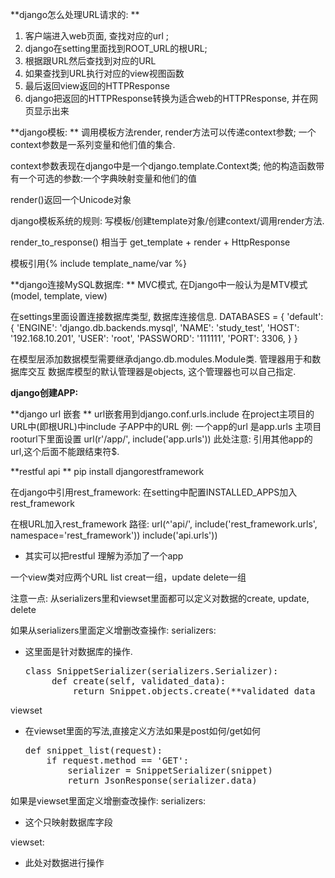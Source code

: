 **django怎么处理URL请求的:
**
1. 客户端进入web页面, 查找对应的url ;
2. django在setting里面找到ROOT\_URL的根URL;
3. 根据跟URL然后查找到对应的URL
4. 如果查找到URL执行对应的view视图函数
5. 最后返回view返回的HTTPResponse
6. django把返回的HTTPResponse转换为适合web的HTTPResponse, 并在网页显示出来

**django模板:
**
调用模板方法render, render方法可以传递context参数;  一个context参数是一系列变量和他们值的集合.

context参数表现在django中是一个django.template.Context类; 他的构造函数带有一个可选的参数:一个字典映射变量和他们的值

render\(\)返回一个Unicode对象

django模板系统的规则: 写模板/创建template对象/创建context/调用render方法.

render\_to\_response\(\) 相当于 get\_template + render + HttpResponse

模板引用{% include  template\_name/var %}


**django连接MySQL数据库:
**
MVC模式, 在Django中一般认为是MTV模式(model, template, view)

在settings里面设置连接数据库类型, 数据库连接信息.
DATABASES = {
    'default': {
        'ENGINE': 'django.db.backends.mysql',
        'NAME': 'study_test',
        'HOST': '192.168.10.201',
        'USER': 'root',
        'PASSWORD': '111111',
        'PORT': 3306,
    }
}

在模型层添加数据模型需要继承django.db.modules.Module类.
管理器用于和数据库交互
数据库模型的默认管理器是objects, 这个管理器也可以自己指定.



**django创建APP:**





**django url 嵌套
**
url嵌套用到django.conf.urls.include
在project主项目的URL中(即根URL)中include 子APP中的URL
例: 一个app的url 是app.urls
主项目rooturl下里面设置
url(r'/app/', include('app.urls')) 此处注意: 引用其他app的url,这个后面不能跟结束符$. 




**restful api 
**
pip install djangorestframework

在django中引用rest_framework:
在setting中配置INSTALLED_APPS加入 rest_framework

在根URL加入rest_framework 路径:
url(^'api/', include('rest_framework.urls', namespace='rest_framework'))
 include('api.urls'))
* 其实可以把restful 理解为添加了一个app 


一个view类对应两个URL
list creat一组，update delete一组


注意一点: 从serializers里和viewset里面都可以定义对数据的create, update, delete

如果从serializers里面定义增删改查操作:
serializers: 
 - 这里面是针对数据库的操作. 
    <pre>class SnippetSerializer(serializers.Serializer):                
        def create(self, validated_data):
            return Snippet.objects.create(**validated_data</pre>

viewset 
 - 在viewset里面的写法,直接定义方法如果是post如何/get如何
   
   <pre>def snippet_list(request):
       if request.method == 'GET':
           serializer = SnippetSerializer(snippet)
           return JsonResponse(serializer.data)</pre>
     

如果是viewset里面定义增删查改操作:
serializers:
 - 这个只映射数据库字段
 
viewset:
 - 此处对数据进行操作







